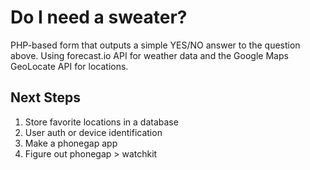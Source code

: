 # Do I need a sweater?

PHP-based form that outputs a simple YES/NO answer to the question above. Using forecast.io API for weather data and the Google Maps GeoLocate API for locations. 

## Next Steps
1. Store favorite locations in a database
2. User auth or device identification
3. Make a phonegap app
4. Figure out phonegap > watchkit
